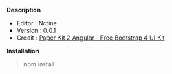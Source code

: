 **Description**
- Editor : Nctine
- Version : 0.0.1
- Credit : [Paper Kit 2 Angular - Free Bootstrap 4 UI Kit](https://demos.creative-tim.com/paper-kit-2-angular/)

**Installation**
> npm install
